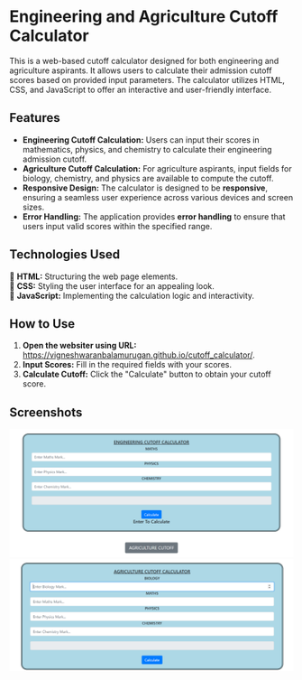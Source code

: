 # **Engineering and Agriculture Cutoff Calculator**
This is a web-based cutoff calculator designed for both engineering and agriculture aspirants. It allows users to calculate their admission cutoff scores based on provided input parameters. The calculator utilizes HTML, CSS, and JavaScript to offer an interactive and user-friendly interface.

## **Features**

- **Engineering Cutoff Calculation:** Users can input their scores in mathematics, physics, and chemistry to calculate their engineering admission cutoff.<br>
- **Agriculture Cutoff Calculation:** For agriculture aspirants, input fields for biology, chemistry, and physics are available to compute the cutoff.<br>
- **Responsive Design:** The calculator is designed to be **responsive**, ensuring a seamless user experience across various devices and screen sizes.<br>
- **Error Handling:** The application provides **error handling** to ensure that users input valid scores within the specified range.

## **Technologies Used**

 :art: **HTML:** Structuring the web page elements.<br>
 :art: **CSS:** Styling the user interface for an appealing look.<br>
 :art: **JavaScript:** Implementing the calculation logic and interactivity.<br>

## **How to Use**

1. **Open the websiter using URL:** https://vigneshwaranbalamurugan.github.io/cutoff_calculator/.
2. **Input Scores:** Fill in the required fields with your scores.
3. **Calculate Cutoff:** Click the "Calculate" button to obtain your cutoff score.

## **Screenshots**
<img src="./Screenshots/Engineering-cutoff.png" alt="Engineering" />
<img src="./Screenshots/agriculture-cutoff.png" alt="Agri" />
   
